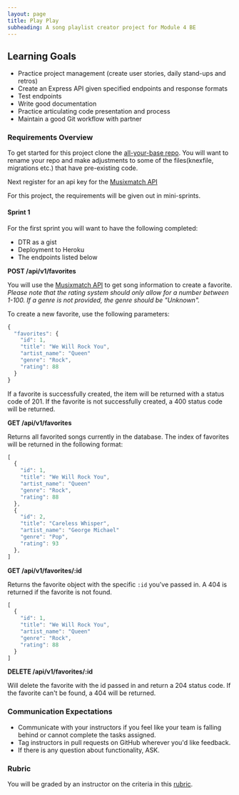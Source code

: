 ```yaml
---
layout: page
title: Play Play
subheading: A song playlist creator project for Module 4 BE
---
```


## Learning Goals

* Practice project management (create user stories, daily stand-ups and retros)
* Create an Express API given specified endpoints and response formats
* Test endpoints
* Write good documentation
* Practice articulating code presentation and process
* Maintain a good Git workflow with partner

### Requirements Overview

To get started for this project clone the [all-your-base repo](https://github.com/turingschool-examples/all-your-base).
You will want to rename your repo and make adjustments to some of the files(knexfile, migrations etc.) that have pre-existing code.

Next register for an api key for the [Musixmatch API](https://developer.musixmatch.com/)

For this project, the requirements will be given out in mini-sprints.

#### Sprint 1

For the first sprint you will want to have the following completed:

* DTR as a gist
* Deployment to Heroku
* The endpoints listed below

**POST /api/v1/favorites**

You will use the [Musixmatch API](https://developer.musixmatch.com/) to get song information to create a favorite.
_Please note that the rating system should only allow for a number between 1-100. If a genre is not provided, the genre should be "Unknown"._   

To create a new favorite, use the following parameters:

```js
{
  "favorites": {
    "id": 1,
    "title": "We Will Rock You",
    "artist_name": "Queen"
    "genre": "Rock",
    "rating": 88
  }
}
```

If a favorite is successfully created, the item will be returned with a status code of 201.
If the favorite is not successfully created, a 400 status code will be returned.

**GET /api/v1/favorites**

Returns all favorited songs currently in the database.
The index of favorites will be returned in the following format:

```js
[
  {
    "id": 1,
    "title": "We Will Rock You",
    "artist_name": "Queen"
    "genre": "Rock",
    "rating": 88
  },
  {
    "id": 2,
    "title": "Careless Whisper",
    "artist_name": "George Michael"
    "genre": "Pop",
    "rating": 93
  },
]
```

**GET /api/v1/favorites/:id**

Returns the favorite object with the specific `:id` you've passed in.
A 404 is returned if the favorite is not found.

```js
[
  {
    "id": 1,
    "title": "We Will Rock You",
    "artist_name": "Queen"
    "genre": "Rock",
    "rating": 88
  }
]
```

**DELETE /api/v1/favorites/:id**

Will delete the favorite with the id passed in and return a 204 status code.
If the favorite can't be found, a 404 will be returned.


### Communication Expectations

- Communicate with your instructors if you feel like your team is falling behind or cannot complete the tasks assigned.
- Tag instructors in pull requests on GitHub wherever you'd like feedback.
- If there is any question about functionality, ASK.


### Rubric

You will be graded by an instructor on the criteria in this [rubric](./play_rubric).
